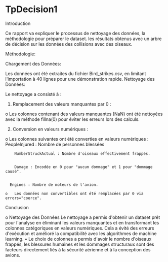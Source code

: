 # TpDecision1
Introduction


Ce rapport va expliquer le processus de nettoyage des données, la méthodologie pour préparer le dataset. les résultats obtenus avec un arbre de décision sur les données des collisions avec des oiseaux.


Méthodologie:


Chargement des Données:

Les données ont été extraites du fichier Bird_strikes.csv, en limitant l'importation à 40 lignes pour une démonstration rapide. 
Nettoyage des Données:

Le nettoyage a consisté à :


1.	Remplacement des valeurs manquantes par 0 :

   
   o	Les colonnes contenant des valeurs manquantes (NaN) ont été nettoyées avec la méthode fillna(0) pour éviter les erreurs lors des calculs.

   
2.	Conversion en valeurs numériques :
   
   o	Les colonnes suivantes ont été converties en valeurs numériques :
  		PeopleInjured : Nombre de personnes blessées

    
  		NumberStruckActual : Nombre d'oiseaux effectivement frappés.

    
  		Damage : Encodée en 0 pour "aucun dommage" et 1 pour "dommage causé".

    
  	  Engines : Nombre de moteurs de l'avion.
    
  	o	Les données non convertibles ont été remplacées par 0 via errors="coerce".
   


Conclusion


o Nettoyage des Données
Le nettoyage a permis d'obtenir un dataset prêt pour l'analyse en éliminant les valeurs manquantes et en transformant les colonnes catégoriques en valeurs numériques. Cela a évité des erreurs d'exécution et amélioré la compatibilité avec les algorithmes de machine learning.
•	Le choix de colonnes a permis d'avoir le nombre d'oiseaux frappés, les blessures humaines et les dommages structuraux sont des facteurs directement liés à la sécurité aérienne et à la conception des avions.

  	  
  	  


